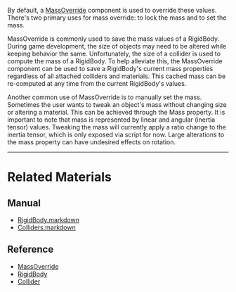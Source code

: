 By default, a [MassOverride](https://github.com/zeroengineteam/ZeroDocs/code_reference/class_reference/MassOverride.markdown) component is used to override these values. There's two primary uses for mass override: to lock the mass and to set the mass.

MassOverride is commonly used to save the mass values of a RigidBody. During game development, the size of objects may need to be altered while keeping behavior the same. Unfortunately, the size of a collider is used to compute the mass of a RigidBody. To help alleviate this, the MassOverride component can be used to save a RigidBody's current mass properties regardless of all attached colliders and materials. This cached mass can be re-computed at any time from the current RigidBody's values.

Another common use of MassOverride is to manually set the mass. Sometimes the user wants to tweak an object's mass without changing size or altering a material. This can be achieved through the Mass  property. It is important to note that mass is represented by linear and angular (inertia tensor) values. Tweaking the mass will currently apply a ratio change to the inertia tensor, which is only exposed via script for now. Large alterations to the mass property can have undesired effects on rotation.

---
 #  Related Materials
 ##  Manual
- [RigidBody.markdown](https://github.com/zeroengineteam/ZeroDocs/zero_editor_documentation/zeromanual/physics/RigidBody.markdown)
- [Colliders.markdown](https://github.com/zeroengineteam/ZeroDocs/zero_editor_documentation/zeromanual/physics/Colliders.markdown)
 ##  Reference
- [MassOverride](https://github.com/zeroengineteam/ZeroDocs/code_reference/class_reference/MassOverride.markdown)
- [RigidBody](https://github.com/zeroengineteam/ZeroDocs/code_reference/class_reference/RigidBody.markdown)
- [Collider](https://github.com/zeroengineteam/ZeroDocs/code_reference/class_reference/Collider.markdown) 

 